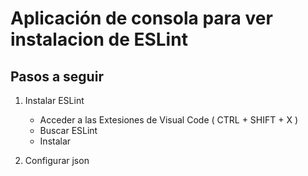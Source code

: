 # Aplicación de consola para ver instalacion de ESLint

## Pasos a seguir

1. Instalar ESLint
    - Acceder a las Extesiones de Visual Code ( CTRL + SHIFT + X )
    - Buscar ESLint
    - Instalar

2. Configurar json 